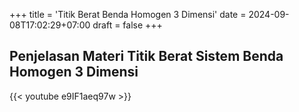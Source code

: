 +++
title = 'Titik Berat Benda Homogen 3 Dimensi'
date = 2024-09-08T17:02:29+07:00
draft = false
+++


## Penjelasan Materi Titik Berat Sistem Benda Homogen 3 Dimensi

<!-- {{< callout emoji="📝" >}} -->
<!--  Tugas sistem 3 partikel pada akhir video dapat di-scan dan diunggah [disini](https://drive.google.com/drive/folders/1_KSi9XThz-BNHciMG2nrXf5dTjxJZJtm?usp=sharing). -->
<!-- {{< /callout >}} -->

<!-- <div style="margin-top: 2ex;"></div> -->
<!---->
<!-- > Materi titik berat di mulai pada menit **51:43** -->
<!---->
<!-- <div style="margin-top: 2ex;"></div> -->

{{< youtube e9IF1aeq97w >}}
